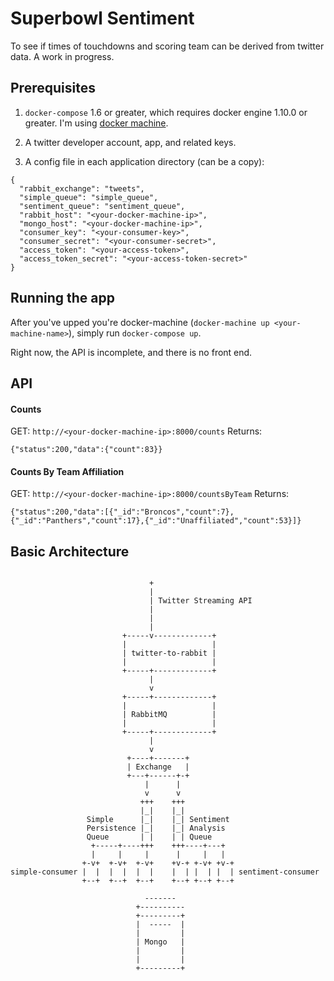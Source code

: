 # Superbowl Sentiment

To see if times of touchdowns and scoring team can be derived from twitter data. A work in progress.

## Prerequisites

1. `docker-compose` 1.6 or greater, which requires docker engine 1.10.0 or greater. I'm using
[docker machine](https://docs.docker.com/machine/install-machine/).

2. A twitter developer account, app, and related keys.

3. A config file in each application directory (can be a copy):
```
{
  "rabbit_exchange": "tweets",
  "simple_queue": "simple_queue",
  "sentiment_queue": "sentiment_queue",
  "rabbit_host": "<your-docker-machine-ip>",
  "mongo_host": "<your-docker-machine-ip>",
  "consumer_key": "<your-consumer-key>",
  "consumer_secret": "<your-consumer-secret>",
  "access_token": "<your-access-token>",
  "access_token_secret": "<your-access-token-secret>"
}
```

## Running the app

After you've upped you're docker-machine (`docker-machine up <your-machine-name>`), simply run
`docker-compose up`.

Right now, the API is incomplete, and there is no front end.

## API

#### Counts
GET: `http://<your-docker-machine-ip>:8000/counts`
Returns:
```
{"status":200,"data":{"count":83}}
```

#### Counts By Team Affiliation
GET: `http://<your-docker-machine-ip>:8000/countsByTeam`
Returns:
```
{"status":200,"data":[{"_id":"Broncos","count":7},{"_id":"Panthers","count":17},{"_id":"Unaffiliated","count":53}]}
```

## Basic Architecture

```

                               +
                               |
                               | Twitter Streaming API
                               |
                               |
                               |
                         +-----v-------------+
                         |                   |
                         | twitter-to-rabbit |
                         |                   |
                         +-----+-------------+
                               |
                               v
                         +-----+-------------+
                         |                   |
                         | RabbitMQ          |
                         |                   |
                         +-----+-------------+
                               |
                               v
                          +----+-------+
                          | Exchange   |
                          +---+------+-+
                              |      |
                              v      v
                             +++    +++
                             |_|    |_|
                 Simple      |_|    |_| Sentiment
                 Persistence |_|    |_| Analysis
                 Queue       | |    | | Queue
                  +-----+----+++    +++----+---+
                  |     |     |      |     |   |
                +-v+  +-v+  +-v+    +v-+ +-v+ +v-+
simple-consumer |  |  |  |  |  |    |  | |  | |  | sentiment-consumer
                +--+  +--+  +--+    +--+ +--+ +--+

                              -------
                            +----------
                            +---------+
                            |  -----  |
                            |         |
                            | Mongo   |
                            |         |
                            |         |
                            +---------+

```
